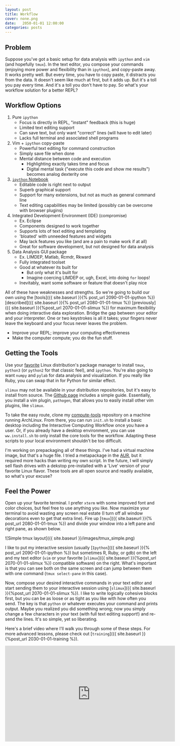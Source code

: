 ```yaml
---
layout: post
title: Workflow
cover: none.png
date:   2050-01-01 12:00:00
categories: posts
---
```


Problem
---

Suppose you've got a basic setup for data analysis with `ipython` and `vim` (and hopefully `tmux`).  In the text editor, you compose your commands (enjoying more power and flexibility than in `ipython`), and copy-paste away.  It works pretty well.  But every time, you have to copy paste, it distracts you from the data.  It doesn't seem like much at first, but it adds up.  But it's a toll you pay every time.  And it's a toll you don't have to pay.  So what's your workflow solution for a better REPL?

Workflow Options
---

1. Pure `ipython`
    + Focus is directly in REPL, "instant" feedback (this is huge)
    - Limited text editing support
    - Can save text, but only want "correct" lines (will have to edit later)
    - Lacks full terminal and associated shell programs
2. Vim + `ipython` copy-paste
    + Powerful text editing for command construction
    + Simply save file when done
    - Mental distance between code and execution
        * Highlighting exactly takes time and focus
        * Digital mental task ("execute this code and show me results") becomes analog dexterity one
3. [`ipython` Notebook](http://ipython.org/notebook.html)
    + Editable code is right next to output
    + Superb graphical support
    * Support for many extensions, but not as much as general command line
    - Text editing capabilities may be limited (possibly can be overcome with browser plugins)
4. Integrated Development Environment (IDE) (compromise)
    * Ex. Eclipse
    + Components designed to work together
    + Supports lots of text editing and templating
    - 'bloated' with unneeded features and widgets
    - May lack features you like (and are a pain to make work if at all)
    - Great for software development, but not designed for data analysis
5. Data Analysis GUI package
    * Ex. LIMDEP, Matlab, Rcmdr, Rkward
    + Fully integrated toolset
    + Good at whatever its built for
        - But only what it's built for
        * Imagine coercing LIMDEP or, ugh, Excel, into doing `for` loops!
    + Inevitably, want some software or feature that doesn't play nice

All of these have weaknesses and strengths.  So we're going to build our own using the [tools]({{ site.baseurl }}{% post_url 2090-01-01-ipython %}) [described]({{ site.baseurl }}{% post_url 2080-01-01-tmux %}) [previously]({{ site.baseurl }}{%post_url 2070-01-01-slimux %}) for maximum flexibility when doing interactive data exploration.  Bridge the gap between your editor and your interpreter.  One or two keystrokes is all it takes; your fingers never leave the keyboard and your focus never leaves the problem.

* Improve your REPL; improve your computing effectiveness
* Make the computer compute; you do the fun stuff.

Getting the Tools
---

Use your [favorite](https://www.archlinux.org) Linux distribution's package manager to install `tmux`, `python3` (or `python2` for that classic feel), and `ipython`.  You're also going to want `numpy` and `pylab` for data analysis and visualization.  If you really like Ruby, you can swap that in for Python for similar effect.

`slimux` may not be available in your distribution repositories, but it's easy to install from source.  The [Github page](https://github.com/epeli/slimux) includes a simple guide.  Essentially, you install a vim plugin, `pathogen`, that allows you to easily install other vim plugins, like `slimux`.

To take the easy route, clone my [compute-tools](http://github.com/dvbuntu/compute-tools) repository on a machine running ArchLinux.  From there, you can run `init.sh` to install a basic desktop including the Interactive Computing Workflow once you have a user.  Or, if you already have a desktop environment, you can use `ww.install.sh` to only install the core tools for the workflow.  Adapting these scripts to your local environment shouldn't be too difficult.

I'm working on prepackaging all of these things.  I've had a virtual machine image, but that's a huge file.  I tried a metapackage in the [AUR](aur4.archlinux.org), but it required more hacks than writing my own script.  In the future, I will simply sell flash drives with a dekstop pre-installed with a 'Live' version of your favorite Linux flavor.  These tools are all open source and readily available, so what's your excuse?

Feel the Power
---

Open up your favorite terminal.  I prefer `xterm` with some improved font and color choices, but feel free to use anything you like.  Now maximize your terminal to avoid wasting any screen real estate (I turn off all window decorations even to get that extra line).  Fire up [`tmux`]({{ site.baseurl }}{% post_url 2080-01-01-tmux %}) and divide your window into a left pane and right pane, as shown below.

![Simple tmux layout]({{ site.baseurl }}/images/tmux_simple.png)

I like to put my interactive session (usually [`Ipython`]({{ site.baseurl }}{% post_url 2090-01-01-ipython %}) but sometimes R, Ruby, or gdb) on the left and my text editor (`vim` or your favorite [`slimux`]({{ site.baseurl }}{%post_url 2070-01-01-slimux %}) compatible software) on the right.  What's important is that you can see both on the same screen and can jump between them with one command (`tmux select-pane` in this case).

Now, compose your desired interactive commands in your text editor and start sending them to your interactive session using [`slimux`]({{ site.baseurl }}{%post_url 2070-01-01-slimux %}).  I like to write logically cohesive blocks first, but you can be as loose or as tight as you like with how often you send.  The key is that `python` or whatever executes your command and prints output.  Maybe you realized you did something wrong; now you simply change a few characters in your text (with full text editing support!) and re-send the lines.  It's so simple, yet so liberating.

Here's a brief video where I'll walk you through some of these steps.  For more advanced lessons, please check out [`training`]({{ site.baseurl }}{%post_url 2030-01-01-training %}).

<iframe width="560" height="315" src="https://www.youtube.com/embed/F9VeY5KFDl8" frameborder="0"> </iframe>
